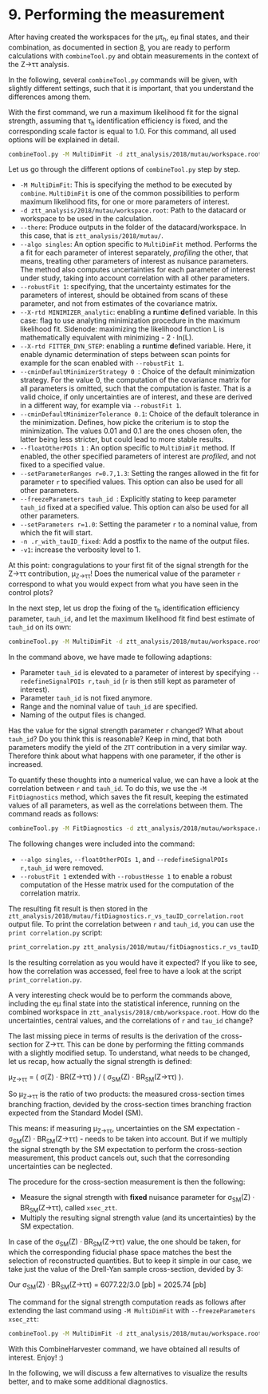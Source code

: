 # 9. Performing the measurement

After having created the workspaces for the &mu;&tau;<sub>h</sub>, e&mu; final states, and their combination, as documented in section [8](prep_stat_inference.md),
you are ready to perform calculations with `combineTool.py` and obtain measurements in the context of the Z&rarr;&tau;&tau; analysis.

In the following, several `combineTool.py` commands will be given, with slightly different settings, such that it is important,
that you understand the differences among them.

With the first command, we run a maximum likelihood fit for the signal strength, assuming that &tau;<sub>h</sub> identification efficiency is fixed, and the corresponding scale factor is equal to 1.0.
For this command, all used options will be explained in detail.

```sh
combineTool.py -M MultiDimFit -d ztt_analysis/2018/mutau/workspace.root --there --algo singles --robustFit 1 --X-rtd MINIMIZER_analytic --X-rtd FITTER_DYN_STEP --cminDefaultMinimizerStrategy 0 --cminDefaultMinimizerTolerance 0.1 --floatOtherPOIs 1 --setParameterRanges r=0.7,1.3 --freezeParameters tauh_id -n .r_with_tauID_fixed -v1  --setParameters r=1.0
```

Let us go through the different options of `combineTool.py` step by step.

+ `-M MultiDimFit`: This is specifying the method to be executed by `combine`. `MultiDimFit` is one of the common possibilities to perform maximum likelihood fits, for one or more parameters of interest.
+ `-d ztt_analysis/2018/mutau/workspace.root`: Path to the datacard or workspace to be used in the calculation.
+ `--there`: Produce outputs in the folder of the datacard/workspace. In this case, that is `ztt_analysis/2018/mutau/`.
+ `--algo singles`: An option specific to `MultiDimFit` method. Performs the a fit for each parameter of interest separately, *profiling* the other, that means, treating other parameters of interest
as nuisance parameters. The method also computes uncertainties for each parameter of interest under study, taking into account correlation with all other parameters.
+ `--robustFit 1`: specifying, that the uncertainty estimates for the parameters of interest, should be obtained from scans of these parameter, and not from estimates of the covariance matrix.
+ `--X-rtd MINIMIZER_analytic`: enabling a **r**un**t**ime **d**efined variable. In this case: flag to use analyting minimization procedure in the maximum likelihood fit.
Sidenode: maximizing the likelihood function L is mathematically equivalent with minimizing - 2 &middot; ln(L).
+ `--X-rtd FITTER_DYN_STEP`: enabling a **r**un**t**ime **d**efined variable. Here, it enable dynamic determination of steps between scan points for example for the scan enabled with `--robustFit 1`.
+ `--cminDefaultMinimizerStrategy 0 `: Choice of the default minimization strategy. For the value 0, the computation of the covariance matrix for all parameters is omitted, such that the computation
is faster. That is a valid choice, if only uncertainties are of interest, and these are derived in a different way, for example via `--robustFit 1`.
+ `--cminDefaultMinimizerTolerance 0.1`: Choice of the default tolerance in the minimization. Defines, how picke the criterium is to stop the minimization. The values 0.01 and 0.1 are the ones
chosen ofen, the latter being less stricter, but could lead to more stable results.
+ `--floatOtherPOIs 1` : An option specific to `MultiDimFit` method. If enabled, the other specified parameters of interest are *profiled*, and not fixed to a specified value.
+ `--setParameterRanges r=0.7,1.3`: Setting the ranges allowed in the fit for parameter `r` to specified values. This option can also be used for all other parameters. 
+ `--freezeParameters tauh_id `: Explicitly stating to keep parameter `tauh_id` fixed at a specified value. This option can also be used for all other parameters.
+ `--setParameters r=1.0`: Setting the parameter `r` to a nominal value, from which the fit will start.
+ `-n .r_with_tauID_fixed`: Add a postfix to the name of the output files.
+ `-v1`: increase the verbosity level to 1.

At this point: congragulations to your first fit of the signal strength for the Z&rarr;&tau;&tau; contribution, &mu;<sub>Z&rarr;&tau;&tau;</sub>! Does the numerical value of the parameter `r`
correspond to what you would expect from what you have seen in the control plots?

In the next step, let us drop the fixing of the &tau;<sub>h</sub> identification efficiency parameter, `tauh_id`, and let the maximum likelihood fit find best estimate of `tauh_id` on its own:

```sh
combineTool.py -M MultiDimFit -d ztt_analysis/2018/mutau/workspace.root --there --algo singles --robustFit 1 --X-rtd MINIMIZER_analytic --X-rtd FITTER_DYN_STEP --cminDefaultMinimizerStrategy 0 --cminDefaultMinimizerTolerance 0.1 --floatOtherPOIs 1 --setParameterRanges r=0.7,1.3:tauh_id=0.7,1.3 -n .r_with_tauID_floating -v1  --setParameters r=1.0,tauh_id=1.0 --redefineSignalPOIs r,tauh_id
```

In the command above, we have made te following adaptions:

+ Parameter `tauh_id` is elevated to a parameter of interest by specifying `--redefineSignalPOIs r,tauh_id` (`r` is then still kept as parameter of interest).
+ Parameter `tauh_id` is not fixed anymore.
+ Range and the nominal value of `tauh_id` are specified.
+ Naming of the output files is changed.

Has the value for the signal strength parameter `r` changed? What about `tauh_id`? Do you think this is reasonable? Keep in mind, that both parameters modify the yield of the `ZTT` contribution
in a very similar way. Therefore think about what happens with one parameter, if the other is increased.

To quantify these thoughts into a numerical value, we can have a look at the correlation between `r` and `tauh_id`. To do this, we use the `-M FitDiagnostics` method, which saves the fit result, keeping
the estimated values of all parameters, as well as the correlations between them. The command reads as follows:

```sh
combineTool.py -M FitDiagnostics -d ztt_analysis/2018/mutau/workspace.root --there --robustFit 1 --robustHesse 1 --X-rtd MINIMIZER_analytic --X-rtd FITTER_DYN_STEP --cminDefaultMinimizerStrategy 0 --cminDefaultMinimizerTolerance 0.1 --setParameterRanges r=0.7,1.3:tauh_id=0.7,1.3 -n .r_vs_tauID_correlation -v1  --setParameters r=1.0,tauh_id=1.0
```

The following changes were included into the command:

+ `--algo singles`, `--floatOtherPOIs 1`, and `--redefineSignalPOIs r,tauh_id` were removed.
+ `--robustFit 1` extended with `--robustHesse 1` to enable a robust computation of the Hesse matrix used for the computation of the correlation matrix.

The resulting fit result is then stored in the `ztt_analysis/2018/mutau/fitDiagnostics.r_vs_tauID_correlation.root` output file. To print the correlation between `r` and `tauh_id`, you can use the
`print correlation.py` script:

```sh
print_correlation.py ztt_analysis/2018/mutau/fitDiagnostics.r_vs_tauID_correlation.root r tauh_id
```

Is the resulting correlation as you would have it expected? If you like to see, how the correlation was accessed, feel free to have a look at the script `print_correlation.py`.

A very interesting check would be to perform the commands above, including the e&mu; final state into the statistical inference,
running on the combined workspace in `ztt_analysis/2018/cmb/workspace.root`. How do the uncertainties, central values, and the correlations of `r` and `tau_id` change?

The last missing piece in terms of results is the derivation of the cross-section for Z&rarr;&tau;&tau;. This can be done by performing the fitting commands with a slightly modified setup.
To understand, what needs to be changed, let us recap, how actually the signal strength is defined:

&mu;<sub>Z&rarr;&tau;&tau;</sub> = ( &sigma;(Z) &middot; BR(Z&rarr;&tau;&tau;) ) / ( &sigma;<sub>SM</sub>(Z) &middot; BR<sub>SM</sub>(Z&rarr;&tau;&tau;) ).

So &mu;<sub>Z&rarr;&tau;&tau;</sub> is the ratio of two products: the measured cross-section times branching fraction, devided by the cross-section times branching fraction expected from the
Standard Model (SM).

This means: if measuring &mu;<sub>Z&rarr;&tau;&tau;</sub>, uncertainties on the SM expectation - &sigma;<sub>SM</sub>(Z) &middot; BR<sub>SM</sub>(Z&rarr;&tau;&tau;) - needs to be taken into account.
But if we multiply the signal strength by the SM expectation to perform the cross-section measurement, this product cancels out, such that the corresonding uncertainties can be neglected.

The procedure for the cross-section measurement is then the following:

+ Measure the signal strength with **fixed** nuisance parameter for &sigma;<sub>SM</sub>(Z) &middot; BR<sub>SM</sub>(Z&rarr;&tau;&tau;), called `xsec_ztt`.
+ Multiply the resulting signal strength value (and its uncertainties) by the SM expectation.

In case of the &sigma;<sub>SM</sub>(Z) &middot; BR<sub>SM</sub>(Z&rarr;&tau;&tau;) value, the one should be taken, for which the corresponding fiducial phase space matches the best the selection of
reconstructed quantities. But to keep it simple in our case, we take just the value of the Drell-Yan sample cross-section, devided by 3:

Our &sigma;<sub>SM</sub>(Z) &middot; BR<sub>SM</sub>(Z&rarr;&tau;&tau;) = 6077.22/3.0 [pb] = 2025.74 [pb]

The command for the signal strength computation reads as follows after extending the last command using `-M MultiDimFit` with `--freezeParameters xsec_ztt`:

```sh
combineTool.py -M MultiDimFit -d ztt_analysis/2018/mutau/workspace.root --there --algo singles --robustFit 1 --X-rtd MINIMIZER_analytic --X-rtd FITTER_DYN_STEP --cminDefaultMinimizerStrategy 0 --cminDefaultMinimizerTolerance 0.1 --floatOtherPOIs 1 --setParameterRanges r=0.7,1.3:tauh_id=0.7,1.3 -n .r_with_tauID_floating_for_xsec -v1  --setParameters r=1.0,tauh_id=1.0 --redefineSignalPOIs r,tauh_id --freezeParameters xsec_ztt
```

With this CombineHarvester command, we have obtained all results of interest. Enjoy! :)

In the following, we will discuss a few alternatives to visualize the results better, and to make some additional diagnostics.
